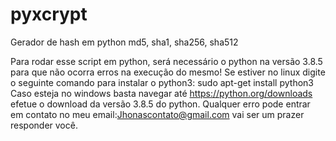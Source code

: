 # pyxcrypt
Gerador de hash em python md5, sha1, sha256, sha512

Para rodar esse script em python, será necessário o python na versão 3.8.5 para que não ocorra erros na execução do mesmo! Se estiver no linux digite o seguinte comando para instalar o python3: sudo apt-get install python3 Caso esteja no windows basta navegar até https://python.org/downloads efetue o download da versão 3.8.5 do python. Qualquer erro pode entrar em contato no meu email:Jhonascontato@gmail.com vai ser um prazer responder você.
